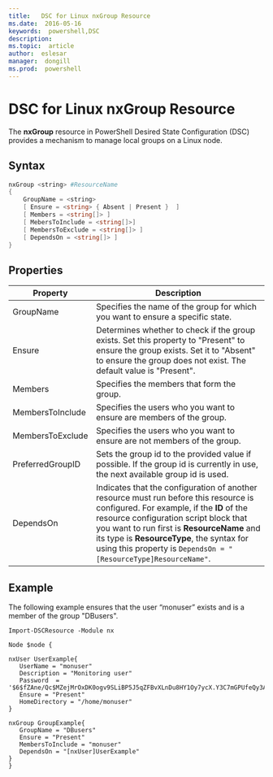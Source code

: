 ```yaml
---
title:   DSC for Linux nxGroup Resource
ms.date:  2016-05-16
keywords:  powershell,DSC
description:  
ms.topic:  article
author:  eslesar
manager:  dongill
ms.prod:  powershell
---
```


# DSC for Linux nxGroup Resource

The **nxGroup** resource in PowerShell Desired State Configuration (DSC) provides a mechanism to manage local groups on a Linux node.

## Syntax

```powershell
nxGroup <string> #ResourceName
{
    GroupName = <string>
    [ Ensure = <string> { Absent | Present }  ]
    [ Members = <string[]> ]
    [ MebersToInclude = <string[]>]
    [ MembersToExclude = <string[]> ]
    [ DependsOn = <string[]> ]
}

```

## Properties

|  Property |  Description | 
|---|---|
| GroupName| Specifies the name of the group for which you want to ensure a specific state.| 
| Ensure| Determines whether to check if the group exists. Set this property to "Present" to ensure the group exists. Set it to "Absent" to ensure the group does not exist. The default value is "Present".| 
| Members| Specifies the members that form the group.| 
| MembersToInclude| Specifies the users who you want to ensure are members of the group.| 
| MembersToExclude| Specifies the users who you want to ensure are not members of the group.| 
| PreferredGroupID| Sets the group id to the provided value if possible. If the group id is currently in use, the next available group id is used.| 
| DependsOn | Indicates that the configuration of another resource must run before this resource is configured. For example, if the **ID** of the resource configuration script block that you want to run first is **ResourceName** and its type is **ResourceType**, the syntax for using this property is `DependsOn = "[ResourceType]ResourceName"`.| 

## Example

The following example ensures that the user “monuser” exists and is a member of the group "DBusers".

```
Import-DSCResource -Module nx 

Node $node {

nxUser UserExample{
   UserName = "monuser"
   Description = "Monitoring user"
   Password  =    '$6$fZAne/Qc$MZejMrOxDK0ogv9SLiBP5J5qZFBvXLnDu8HY1Oy7ycX.Y3C7mGPUfeQy3A82ev3zIabhDQnj2ayeuGn02CqE/0'
   Ensure = "Present"
   HomeDirectory = "/home/monuser"
}
 
nxGroup GroupExample{
   GroupName = "DBusers"
   Ensure = "Present"
   MembersToInclude = "monuser"
   DependsOn = "[nxUser]UserExample"            
}
}
```

